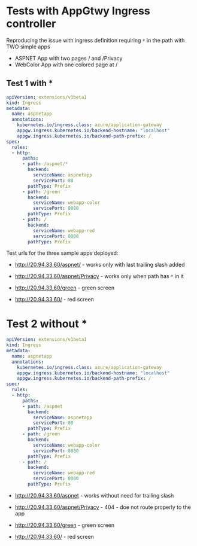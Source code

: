 # Tests with AppGtwy Ingress controller 

Reproducing the issue with ingress definition requiring `*` in the path with TWO simple apps
- ASPNET App with two pages / and /Privacy
- WebColor App with one colored page at /

## Test 1 with *

```yml
apiVersion: extensions/v1beta1
kind: Ingress
metadata:
  name: aspnetapp
  annotations:
    kubernetes.io/ingress.class: azure/application-gateway
    appgw.ingress.kubernetes.io/backend-hostname: "localhost"
    appgw.ingress.kubernetes.io/backend-path-prefix: /
spec:
  rules:
  - http:
      paths:
      - path: /aspnet/*
        backend:
          serviceName: aspnetapp
          servicePort: 80
        pathType: Prefix 
      - path: /green
        backend:
          serviceName: webapp-color
          servicePort: 8080
        pathType: Prefix   
      - path: /
        backend:
          serviceName: webapp-red
          servicePort: 8080
        pathType: Prefix     
```

Test urls for the three sample apps deployed:

- http://20.94.33.60/aspnet/ - works only with last trailing slash added
- http://20.94.33.60/aspnet/Privacy - works only when path has `*` in it

- http://20.94.33.60/green  - green screen
- http://20.94.33.60/  - red screen


# Test 2 without *

```yml
apiVersion: extensions/v1beta1
kind: Ingress
metadata:
  name: aspnetapp
  annotations:
    kubernetes.io/ingress.class: azure/application-gateway
    appgw.ingress.kubernetes.io/backend-hostname: "localhost"
    appgw.ingress.kubernetes.io/backend-path-prefix: /
spec:
  rules:
  - http:
      paths:
      - path: /aspnet
        backend:
          serviceName: aspnetapp
          servicePort: 80
        pathType: Prefix 
      - path: /green
        backend:
          serviceName: webapp-color
          servicePort: 8080
        pathType: Prefix   
      - path: /
        backend:
          serviceName: webapp-red
          servicePort: 8080
        pathType: Prefix     
```

- http://20.94.33.60/aspnet - works without need for trailing slash 
- http://20.94.33.60/aspnet/Privacy - 404 - doe not route properly to the app

- http://20.94.33.60/green  - green screen
- http://20.94.33.60/  - red screen

